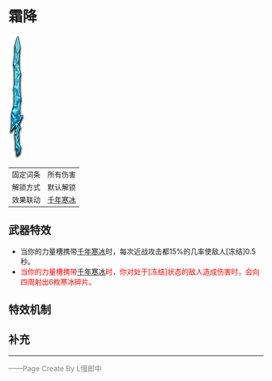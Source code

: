 # 霜降
![霜降](../Img/Texture2D_Sword/霜降.png)

|||
|:----:|:----:|
|固定词条|所有伤害|
|解锁方式|默认解锁|
|效果联动|[千年寒冰](../Potions/Potion_Millenniumlce.md)|


## 武器特效
- 当你的力量槽携带[千年寒冰](../Potions/Potion_Millenniumlce.md)时，每次近战攻击都15%的几率使敌人[冻结]0.5秒。
- <font color=red>当你的力量槽携带[千年寒冰](../Potions/Potion_Millenniumlce.md)时，你对处于[冻结]状态的敌人造成伤害时，会向四周射出6枚寒冰碎片。</font>

## 特效机制

## 补充

---

<font color=grey>——Page Create By L慢郎中</font>
